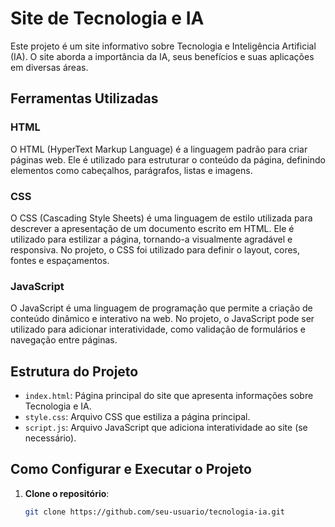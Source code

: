 
# Site de Tecnologia e IA

Este projeto é um site informativo sobre Tecnologia e Inteligência Artificial (IA). O site aborda a importância da IA, seus benefícios e suas aplicações em diversas áreas.

## Ferramentas Utilizadas

### HTML

O HTML (HyperText Markup Language) é a linguagem padrão para criar páginas web. Ele é utilizado para estruturar o conteúdo da página, definindo elementos como cabeçalhos, parágrafos, listas e imagens.

### CSS

O CSS (Cascading Style Sheets) é uma linguagem de estilo utilizada para descrever a apresentação de um documento escrito em HTML. Ele é utilizado para estilizar a página, tornando-a visualmente agradável e responsiva. No projeto, o CSS foi utilizado para definir o layout, cores, fontes e espaçamentos.

### JavaScript

O JavaScript é uma linguagem de programação que permite a criação de conteúdo dinâmico e interativo na web. No projeto, o JavaScript pode ser utilizado para adicionar interatividade, como validação de formulários e navegação entre páginas.

## Estrutura do Projeto

- `index.html`: Página principal do site que apresenta informações sobre Tecnologia e IA.
- `style.css`: Arquivo CSS que estiliza a página principal.
- `script.js`: Arquivo JavaScript que adiciona interatividade ao site (se necessário).

## Como Configurar e Executar o Projeto

1. **Clone o repositório**:
   ```bash
   git clone https://github.com/seu-usuario/tecnologia-ia.git

